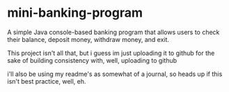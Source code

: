 # mini-banking-program

A simple Java console-based banking program that allows users to check their balance, deposit money, withdraw money, and exit.

This project isn't all that, but i guess im just uploading it to github for the sake of building consistency with, well, uploading to github

i'll also be using my readme's as somewhat of a journal, so heads up
if this isn't best practice, well, eh.
